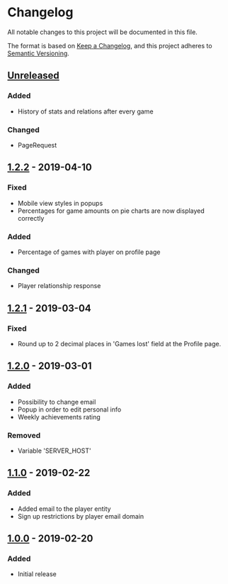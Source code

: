 # Changelog
All notable changes to this project will be documented in this file.

The format is based on [Keep a Changelog](https://keepachangelog.com/en/1.0.0/),
and this project adheres to [Semantic Versioning](https://semver.org/spec/v2.0.0.html).

## [Unreleased]
### Added
- History of stats and relations after every game

### Changed
- PageRequest


## [1.2.2] - 2019-04-10
### Fixed
- Mobile view styles in popups
- Percentages for game amounts on pie charts are now displayed correctly

### Added
- Percentage of games with player on profile page

### Changed
- Player relationship response


## [1.2.1] - 2019-03-04
### Fixed
- Round up to 2 decimal places in 'Games lost' field at the Profile page.


## [1.2.0] - 2019-03-01
### Added
- Possibility to change email
- Popup in order to edit personal info
- Weekly achievements rating

### Removed
- Variable 'SERVER_HOST'


## [1.1.0] - 2019-02-22
### Added
- Added email to the player entity
- Sign up restrictions by player email domain


## [1.0.0] - 2019-02-20
### Added
- Initial release

[Unreleased]: https://github.com/zensoftio/ZenKicker/compare/v1.2.2...HEAD
[1.2.2]: https://github.com/zensoftio/ZenKicker/compare/v1.2.1...v1.2.2
[1.2.1]: https://github.com/zensoftio/ZenKicker/compare/v1.2.0...v1.2.1
[1.2.0]: https://github.com/zensoftio/ZenKicker/compare/v1.1.0...v1.2.0
[1.1.0]: https://github.com/zensoftio/ZenKicker/compare/v1.0.0...v1.1.0
[1.0.0]: https://github.com/zensoftio/ZenKicker/releases/tag/v1.0.0